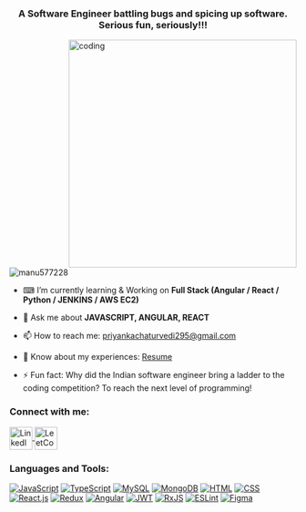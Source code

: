 <h3 align="center">A Software Engineer battling bugs and spicing up software. Serious fun, seriously!!!</h3>

<img align="right" alt="coding" width="400" src="https://media1.giphy.com/media/2IudUHdI075HL02Pkk/giphy.gif?cid=ecf05e47ycgioqq4tc74brqnbghxzue4rd3cu4h83d2b21aw&ep=v1_gifs_search&rid=giphy.gif&ct=g">

<p align="left"> <img src="https://komarev.com/ghpvc/?username=manu577228&label=Profile%20views&color=0e75b6&style=flat" alt="manu577228" /> </p>

- ⌨ I’m currently learning & Working on **Full Stack (Angular / React / Python / JENKINS / AWS EC2)**

- 💬 Ask me about **JAVASCRIPT, ANGULAR, REACT**

- 📫 How to reach me: [priyankachaturvedi295@gmail.com](mailto:priyankachaturvedi295@gmail.com)

- 📄 Know about my experiences: [Resume](https://docs.google.com/document/d/1rcd--mnh5XVb0ruYFzvryaE8aHGs-44ZFdbWd5eSquQ/view#heading=h.fahrd6x9tld3)

- ⚡ Fun fact: Why did the Indian software engineer bring a ladder to the coding competition? To reach the next level of programming!

<h3 align="left">Connect with me:</h3>
<p align="left">
  <a href="https://www.linkedin.com/in/priyankachaturvedi11/" target="_blank">
    <img align="center" src="https://raw.githubusercontent.com/rahuldkjain/github-profile-readme-generator/master/src/images/icons/Social/linked-in-alt.svg" alt="LinkedIn" height="40" width="40" />
  </a>
  <a href="https://leetcode.com/u/priyanka_2611" target="_blank">
    <img align="center" src="https://raw.githubusercontent.com/rahuldkjain/github-profile-readme-generator/master/src/images/icons/Social/leet-code.svg" alt="LeetCode" height="40" width="40" />
  </a>
</p>


<h3 align="left">Languages and Tools:</h3>

[![JavaScript](https://img.shields.io/badge/javascript-%23323330.svg?style=for-the-badge&logo=javascript&logoColor=%23F7DF1E)](https://developer.mozilla.org/en-US/docs/Web/JavaScript)
[![TypeScript](https://img.shields.io/badge/typescript-%23007ACC.svg?style=for-the-badge&logo=typescript&logoColor=white)](https://www.typescriptlang.org/)
[![MySQL](https://img.shields.io/badge/mysql-%2300758F.svg?style=for-the-badge&logo=mysql&logoColor=white)](https://www.mysql.com/)
[![MongoDB](https://img.shields.io/badge/mongodb-%234ea94b.svg?style=for-the-badge&logo=mongodb&logoColor=white)](https://www.mongodb.com/)
[![HTML](https://img.shields.io/badge/HTML-%23E34F26.svg?style=for-the-badge&logo=html5&logoColor=white)](https://developer.mozilla.org/en-US/docs/Web/HTML)
[![CSS](https://img.shields.io/badge/CSS-%231572B6.svg?style=for-the-badge&logo=css3&logoColor=white)](https://developer.mozilla.org/en-US/docs/Web/CSS)
[![React.js](https://img.shields.io/badge/react-%2320232a.svg?style=for-the-badge&logo=react&logoColor=%2361DAFB)](https://reactjs.org/)
[![Redux](https://img.shields.io/badge/redux-%23593d88.svg?style=for-the-badge&logo=redux&logoColor=white)](https://redux.js.org/)
[![Angular](https://img.shields.io/badge/angular-%23DD0031.svg?style=for-the-badge&logo=angular&logoColor=white)](https://angular.io/)
[![JWT](https://img.shields.io/badge/JWT-black?style=for-the-badge&logo=JSON%20web%20tokens)](https://jwt.io/)
[![RxJS](https://img.shields.io/badge/RxJS-%23B7178C.svg?style=for-the-badge&logo=rxjs&logoColor=white)](https://rxjs.dev/)
[![ESLint](https://img.shields.io/badge/ESLint-4B3263?style=for-the-badge&logo=eslint&logoColor=white)](https://eslint.org/)
[![Figma](https://img.shields.io/badge/figma-%23F24E1E.svg?style=for-the-badge&logo=figma&logoColor=white)](https://www.figma.com/)
